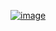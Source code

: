﻿[![image](https://github.com/wow2658/CodingTest/assets/34699039/9c83cf67-6dc7-41a1-92a3-ab15fba9c44d)](https://www.acmicpc.net/problem/15657)
